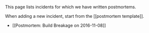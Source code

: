 This page lists incidents for which we have written postmortems.

When adding a new incident, start from the [[postmortem template]].

* [[Postmortem: Build Breakage on 2016-11-08]]
